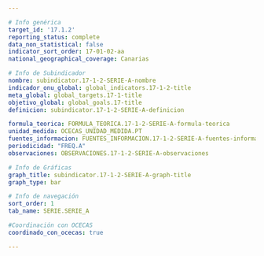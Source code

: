 ```yaml
---

# Info genérica
target_id: '17.1.2'
reporting_status: complete
data_non_statistical: false
indicator_sort_order: 17-01-02-aa
national_geographical_coverage: Canarias

# Info de Subindicador
nombre: subindicator.17-1-2-SERIE-A-nombre
indicador_onu_global: global_indicators.17-1-2-title
meta_global: global_targets.17-1-title
objetivo_global: global_goals.17-title
definicion: subindicator.17-1-2-SERIE-A-definicion

formula_teorica: FORMULA_TEORICA.17-1-2-SERIE-A-formula-teorica
unidad_medida: OCECAS_UNIDAD_MEDIDA.PT
fuentes_informacion: FUENTES_INFORMACION.17-1-2-SERIE-A-fuentes-informacion
periodicidad: "FREQ.A"
observaciones: OBSERVACIONES.17-1-2-SERIE-A-observaciones

# Info de Gráficas
graph_title: subindicator.17-1-2-SERIE-A-graph-title
graph_type: bar

# Info de navegación
sort_order: 1
tab_name: SERIE.SERIE_A

#Coordinación con OCECAS
coordinado_con_ocecas: true

---
```

